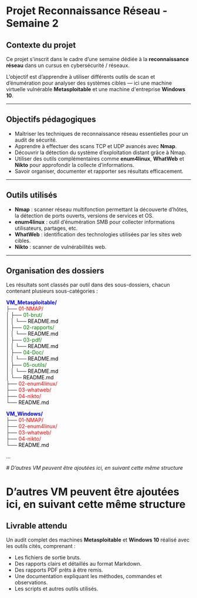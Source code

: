 # Projet Reconnaissance Réseau - Semaine 2

## Contexte du projet

Ce projet s'inscrit dans le cadre d’une semaine dédiée à la **reconnaissance réseau** dans un cursus en cybersécurité / réseaux.

L’objectif est d’apprendre à utiliser différents outils de scan et d’énumération pour analyser des systèmes cibles — ici une machine virtuelle vulnérable **Metasploitable** et une machine d'entreprise **Windows 10**.

---

## Objectifs pédagogiques

- Maîtriser les techniques de reconnaissance réseau essentielles pour un audit de sécurité.
- Apprendre à effectuer des scans TCP et UDP avancés avec **Nmap**.
- Découvrir la détection du système d’exploitation distant grâce à Nmap.
- Utiliser des outils complémentaires comme **enum4linux**, **WhatWeb** et **Nikto** pour approfondir la collecte d’informations.
- Savoir organiser, documenter et rapporter ses résultats efficacement.

---

## Outils utilisés

- **Nmap** : scanner réseau multifonction permettant la découverte d’hôtes, la détection de ports ouverts, versions de services et OS.
- **enum4linux** : outil d’énumération SMB pour collecter informations utilisateurs, partages, etc.
- **WhatWeb** : identification des technologies utilisées par les sites web cibles.
- **Nikto** : scanner de vulnérabilités web.

---

## Organisation des dossiers

Les résultats sont classés par outil dans des sous-dossiers, chacun contenant plusieurs sous-catégories :

<span style="color:blue; font-weight:bold;">VM_Metasploitable/</span>  
├── <span style="color:red;">01-NMAP/</span>  
│   ├── <span style="color:green;">01-brut/</span>  
│   │   └── <span style="color:black;">README.md</span>  
│   ├── <span style="color:green;">02-rapports/</span>  
│   │   └── <span style="color:black;">README.md</span>  
│   ├── <span style="color:green;">03-pdf/</span>  
│   │   └── <span style="color:black;">README.md</span>  
│   ├── <span style="color:green;">04-Doc/</span>  
│   │   └── <span style="color:black;">README.md</span>  
│   ├── <span style="color:green;">05-outils/</span>  
│   │   └── <span style="color:black;">README.md</span>  
│   └── <span style="color:black;">README.md</span>  
├── <span style="color:red;">02-enum4linux/</span>  
├── <span style="color:red;">03-whatweb/</span>  
├── <span style="color:red;">04-nikto/</span>  
└── <span style="color:black;">README.md</span>  

<span style="color:blue; font-weight:bold;">VM_Windows/</span>  
├── <span style="color:red;">01-NMAP/</span>  
├── <span style="color:red;">02-enum4linux/</span>  
├── <span style="color:red;">03-whatweb/</span>  
├── <span style="color:red;">04-nikto/</span>  
└── <span style="color:black;">README.md</span>  

...

<span style="font-style: italic;"># D’autres VM peuvent être ajoutées ici, en suivant cette même structure</span>

# D’autres VM peuvent être ajoutées ici, en suivant cette même structure

## Livrable attendu

Un audit complet des machines **Metasploitable** et **Windows 10** réalisé avec les outils cités, comprenant :

- Les fichiers de sortie bruts.
- Des rapports clairs et détaillés au format Markdown.
- Des rapports PDF prêts à être remis.
- Une documentation expliquant les méthodes, commandes et observations.
- Les scripts et autres outils utilisés.